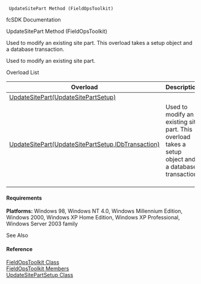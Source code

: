 ﻿     UpdateSitePart Method (FieldOpsToolkit)                                                   

fcSDK Documentation

UpdateSitePart Method (FieldOpsToolkit)

Used to modify an existing site part. This overload takes a setup object and a database transaction.

Used to modify an existing site part.

Overload List

| Overload | Description |
| --- | --- |
| [UpdateSitePart(UpdateSitePartSetup)](FChoice.Toolkits.Clarify~FChoice.Toolkits.Clarify.FieldOps.FieldOpsToolkit~UpdateSitePart(UpdateSitePartSetup).md) |   |
| [UpdateSitePart(UpdateSitePartSetup,IDbTransaction)](FChoice.Toolkits.Clarify~FChoice.Toolkits.Clarify.FieldOps.FieldOpsToolkit~UpdateSitePart(UpdateSitePartSetup,IDbTransaction).md) | Used to modify an existing site part. This overload takes a setup object and a database transaction.   |

#### Requirements

**Platforms:** Windows 98, Windows NT 4.0, Windows Millennium Edition, Windows 2000, Windows XP Home Edition, Windows XP Professional, Windows Server 2003 family

See Also

#### Reference

[FieldOpsToolkit Class](FChoice.Toolkits.Clarify~FChoice.Toolkits.Clarify.FieldOps.FieldOpsToolkit.md)  
[FieldOpsToolkit Members](FChoice.Toolkits.Clarify~FChoice.Toolkits.Clarify.FieldOps.FieldOpsToolkit_members.md)  
[UpdateSitePartSetup Class](FChoice.Toolkits.Clarify~FChoice.Toolkits.Clarify.FieldOps.UpdateSitePartSetup.md)